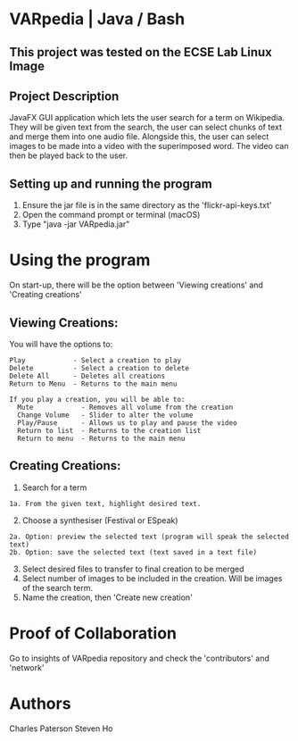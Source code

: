 # VARpedia | Java / Bash

## This project was tested on the ECSE Lab Linux Image

## Project Description
JavaFX GUI application which lets the user search for a term on Wikipedia. 
They will be given text from the search, the user can select chunks of text 
and merge them into one audio file. Alongside this, the user can select images 
to be made into a video with the superimposed word. The video can then be played 
back to the user.

## Setting up and running the program
1. Ensure the jar file is in the same directory as the 'flickr-api-keys.txt'
2. Open the command prompt or terminal (macOS)
3. Type "java -jar VARpedia.jar"

# Using the program
On start-up, there will be the option between 'Viewing creations' and 'Creating creations'
## Viewing Creations:
  You will have the options to:
  
    Play            - Select a creation to play
    Delete          - Select a creation to delete
    Delete All      - Deletes all creations
    Return to Menu  - Returns to the main menu
    
    If you play a creation, you will be able to:
      Mute            - Removes all volume from the creation
      Change Volume   - Slider to alter the volume
      Play/Pause      - Allows us to play and pause the video
      Return to list  - Returns to the creation list
      Return to menu  - Returns to the main menu
      
## Creating Creations:
  1. Search for a term
    
    1a. From the given text, highlight desired text.
  2. Choose a synthesiser (Festival or ESpeak)
    
    2a. Option: preview the selected text (program will speak the selected text)
    2b. Option: save the selected text (text saved in a text file)
  3. Select desired files to transfer to final creation to be merged 
  4. Select number of images to be included in the creation. Will be images of the search term.
  5. Name the creation, then 'Create new creation'

# Proof of Collaboration
Go to insights of VARpedia repository and check the 'contributors' and 'network'

# Authors
Charles Paterson
Steven Ho
